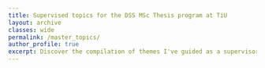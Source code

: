 ```yaml
---
title: Supervised topics for the DSS MSc Thesis program at TiU
layout: archive
classes: wide
permalink: /master_topics/
author_profile: true
excerpt: Discover the compilation of themes I've guided as a supervisor for the Data Science & Society Master Thesis program at Tilburg University.
---
```


